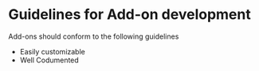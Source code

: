 # Guidelines for Add-on development

Add-ons should conform to the following guidelines

* Easily customizable
* Well Codumented